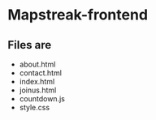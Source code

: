 # Mapstreak-frontend
## Files are
- about.html
- contact.html
- index.html
- joinus.html
- countdown.js
- style.css